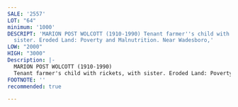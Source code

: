 ```yaml
---
SALE: '2557'
LOT: "64"
minimum: '1000'
DESCRIPT: 'MARION POST WOLCOTT (1910-1990) Tenant farmer''s child with rickets, with
  sister. Eroded Land: Poverty and Malnutrition. Near Wadesboro,'
LOW: "2000"
HIGH: "3000"
Description: |-
  MARION POST WOLCOTT (1910-1990)
  Tenant farmer's child with rickets, with sister. Eroded Land: Poverty and Malnutrition. Near Wadesboro, No. Carolina. Silver print, the image measuring 317.5x244.5 mm; 12½x9 inches, the sheet 355.6x279.4 mm; 14x11 inches, with Wolcott's signature, in pencil, on recto, and her signature, title, dates, and printing notations (including "For FSA"), in pencil, on verso. 1939; printed 1977.From the Estate of Evelyne Z. Daitz, New York.
FOOTNOTE: ''
recommended: true

---
```

